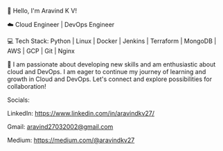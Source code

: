 👋 Hello, I'm Aravind K V!

☁️ Cloud Engineer | DevOps Engineer

💻 Tech Stack: Python | Linux | Docker | Jenkins | Terraform | MongoDB | AWS | GCP | Git | Nginx

🚀 I am passionate about developing new skills and am enthusiastic about cloud and DevOps. I am eager to continue my journey of learning and growth in Cloud and DevOps. Let's connect and explore possibilities for collaboration!

Socials: 

LinkedIn: https://www.linkedin.com/in/aravindkv27/

Gmail: aravind27032002@gmail.com

Medium: https://medium.com/@aravindkv27
